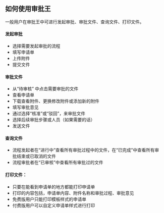 ## 如何使用审批王
一般用户在审批王中可进行发起审批、审批文件、查询文件、打印文件。

#### 发起审批
 - 选择需要发起审批的流程
 - 填写申请单
 - 上传附件
 - 提交文件

#### 审批文件
 - 从“待审核” 中点击需要审批的文件
 - 查看申请单
 - 下载查看附件、更换修改附件或添加新的附件
 - 填写审批意见
 - 通过选择“核准”或“驳回”，来审批文件
 - 选择后续审批步骤或人员（如果需要的话）
 - 发送文件
 
#### 查询文件
 - 流程发起者在“进行中”查看所有审批过程中的文件，在“已完成”中查看所有审批结束或已取消的文件
 - 流程审批者在“已审核”中查看所有审批过的文件

#### 打印文件：  
 - 只要在能看到申请单的地方都能打印申请单
 - 打印的内容包括，申请单内容、附件名称和审批过程、审批意见
 - 免费版用户只能打印模板样式的申请单
 - 付费版用户可以自定义申请单样式进行打印
